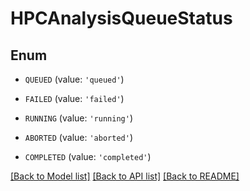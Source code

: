 # HPCAnalysisQueueStatus


## Enum

* `QUEUED` (value: `'queued'`)

* `FAILED` (value: `'failed'`)

* `RUNNING` (value: `'running'`)

* `ABORTED` (value: `'aborted'`)

* `COMPLETED` (value: `'completed'`)

[[Back to Model list]](../README.md#documentation-for-models) [[Back to API list]](../README.md#documentation-for-api-endpoints) [[Back to README]](../README.md)


